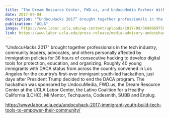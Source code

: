 ```yaml
---
title: "The Dream Resource Center, FWD.us, and UndocuMedia Partner With Community Leaders and Tech Companies to bring Immigrant Youth-led Hackathon in Los Angeles"
date: 2017-09-04
description: "“UndocuHacks 2017” brought together professionals in the tech industry, community leaders, advocates, and others personally affected by immigration policies for 36 hours of consecutive hacking to develop digital tools for protection, education, and organizing."
publication: "UCLA"
image: https://www.labor.ucla.edu/wp-content/uploads/2017/09/36980697596_25d9a83524_o-768x576.jpg
link: https://www.labor.ucla.edu/press-release/media-advisory-undocuhacks-2017/
---
```


“UndocuHacks 2017” brought together professionals in the tech industry, community leaders, advocates, and others personally affected by immigration policies for 36 hours of consecutive hacking to develop digital tools for protection, education, and organizing. Roughly 40 young immigrants with DACA status from across the country convened in Los Angeles for the country’s first-ever immigrant youth-led hackathon, just days after President Trump decided to end the DACA program. The hackathon was sponsored by UndocuMedia, FWD.us, the Dream Resource Center at the UCLA Labor Center, the Latino Coalition for a Healthy California (LCHC), Mi Mentor, Techqueria, Codesmith, SUBB and Enplug.

https://www.labor.ucla.edu/undocuhack-2017-immigrant-youth-build-tech-tools-to-empower-their-community/
